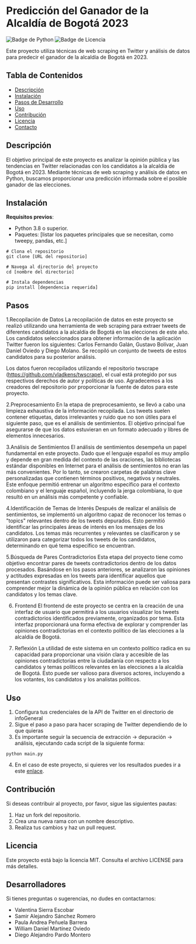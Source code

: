 # Predicción del Ganador de la Alcaldía de Bogotá 2023

![Badge de Python](https://img.shields.io/badge/Python-3.8-blue)
![Badge de Licencia](https://img.shields.io/badge/Licencia-MIT-green)

Este proyecto utiliza técnicas de web scraping en Twitter y análisis de datos para predecir el ganador de la alcaldía de Bogotá en 2023.

## Tabla de Contenidos

- [Descripción](#descripción)
- [Instalación](#instalación)
- [Pasos de Desarrollo](#pasos)
- [Uso](#uso)
- [Contribución](#contribución)
- [Licencia](#licencia)
- [Contacto](#contacto)

## Descripción

El objetivo principal de este proyecto es analizar la opinión pública y las tendencias en Twitter relacionadas con los candidatos a la alcaldía de Bogotá en 2023. Mediante técnicas de web scraping y análisis de datos en Python, buscamos proporcionar una predicción informada sobre el posible ganador de las elecciones.

## Instalación

**Requisitos previos**:
- Python 3.8 o superior.
- Paquetes: [listar los paquetes principales que se necesitan, como tweepy, pandas, etc.]

```
# Clona el repositorio
git clone [URL del repositorio]

# Navega al directorio del proyecto
cd [nombre del directorio]

# Instala dependencias
pip install [dependencia requerida]
```

## Pasos

1.Recopilación de Datos
La recopilación de datos en este proyecto se realizó utilizando una herramienta de web scraping para extraer tweets de diferentes candidatos a la alcaldía de Bogotá en las elecciones de este año. Los candidatos seleccionados para obtener información de la aplicación Twitter fueron los siguientes: Carlos Fernando Galán, Gustavo Bolívar, Juan Daniel Oviedo y Diego Molano. Se recopiló un conjunto de tweets de estos candidatos para su posterior análisis.

Los datos fueron recopilados utilizando el repositorio twscrape (https://github.com/vladkens/twscrape), el cual está protegido por sus respectivos derechos de autor y políticas de uso. Agradecemos a los creadores del repositorio por proporcionar la fuente de datos para este proyecto.

2.Preprocesamiento
En la etapa de preprocesamiento, se llevó a cabo una limpieza exhaustiva de la información recopilada. Los tweets suelen contener etiquetas, datos irrelevantes y ruido que no son útiles para el siguiente paso, que es el análisis de sentimientos. El objetivo principal fue asegurarse de que los datos estuvieran en un formato adecuado y libres de elementos innecesarios.

3.Análisis de Sentimientos
El análisis de sentimientos desempeña un papel fundamental en este proyecto. Dado que el lenguaje español es muy amplio y depende en gran medida del contexto de las oraciones, las bibliotecas estándar disponibles en Internet para el análisis de sentimientos no eran las más convenientes. Por lo tanto, se crearon carpetas de palabras clave personalizadas que contienen términos positivos, negativos y neutrales. Este enfoque permitió entrenar un algoritmo específico para el contexto colombiano y el lenguaje español, incluyendo la jerga colombiana, lo que resultó en un análisis más competente y confiable.

4.Identificación de Temas de Interés
Después de realizar el análisis de sentimientos, se implementó un algoritmo capaz de reconocer los temas o "topics" relevantes dentro de los tweets depurados. Esto permitió identificar las principales áreas de interés en los mensajes de los candidatos. Los temas más recurrentes y relevantes se clasificaron y se utilizaron para categorizar todos los tweets de los candidatos, determinando en qué tema específico se encuentran.

5.Búsqueda de Pares Contradictorios
Esta etapa del proyecto tiene como objetivo encontrar pares de tweets contradictorios dentro de los datos procesados. Basándose en los pasos anteriores, se analizaron las opiniones y actitudes expresadas en los tweets para identificar aquellos que presentan contrastes significativos. Esta información puede ser valiosa para comprender mejor la dinámica de la opinión pública en relación con los candidatos y los temas clave.

6. Frontend
El frontend de este proyecto se centra en la creación de una interfaz de usuario que permitirá a los usuarios visualizar los tweets contradictorios identificados previamente, organizados por tema. Esta interfaz proporcionará una forma efectiva de explorar y comprender las opiniones contradictorias en el contexto político de las elecciones a la alcaldía de Bogotá. 

8. Reflexión
La utilidad de este sistema en un contexto político radica en su capacidad para proporcionar una visión clara y accesible de las opiniones contradictorias entre la ciudadanía con respecto a los candidatos y temas políticos relevantes en las elecciones a la alcaldía de Bogotá. Esto puede ser valioso para diversos actores, incluyendo a los votantes, los candidatos y los analistas políticos. 

## Uso

1. Configura tus credenciales de la API de Twitter en el directorio de infoGeneral
2. Sigue el paso a paso para hacer scraping de Twitter dependiendo de lo que quieras
3. Es importante seguir la secuencia de extracción -> depuración -> análisis, ejecutando cada script de la siguiente forma:
```
python main.py
```
4. En el caso de este proyecto, si quieres ver los resultados puedes ir a este [enlace](https://i0.wp.com/magis.iteso.mx/wp-content/uploads/2021/11/MAGIS-484-ERGOSUM-CARRUSEL.jpg?fit=1000%2C1002&ssl=1).

## Contribución

Si deseas contribuir al proyecto, por favor, sigue las siguientes pautas:
1. Haz un fork del repositorio.
2. Crea una nueva rama con un nombre descriptivo.
3. Realiza tus cambios y haz un pull request.

## Licencia

Este proyecto está bajo la licencia MIT. Consulta el archivo LICENSE para más detalles.

## Desarrolladores

Si tienes preguntas o sugerencias, no dudes en contactarnos:

- Valentina Sierra Escobar
- Samir Alejandro Sánchez Romero
- Paula Andrea Peñuela Barrera
- William Daniel Martínez Oviedo
- Diego Alejandro Pardo Montero

